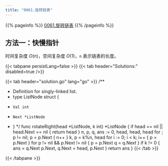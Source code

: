 ```yaml
---
title: "0061.旋转链表"
---
```


{{% pageinfo %}}
[0061.旋转链表](https://leetcode.cn/problems/rotate-list/)
{{% /pageinfo %}}

## 方法一：快慢指针

时间复杂度 $O(n)$，空间复杂度 $O(1)$，`n` 表示链表的长度。

{{< tabpane persistLang=false >}}
{{< tab header="Solutions:" disabled=true />}}

{{< tab header="solution.go" lang="go" >}}
/**
 * Definition for singly-linked list.
 * type ListNode struct {
 *     Val int
 *     Next *ListNode
 * }
 */
func rotateRight(head *ListNode, k int) *ListNode {
	if head == nil || head.Next == nil {
		return head
	}
	n, p, q, ans := 0, head, head, head
	for ; p != nil; p = p.Next {
		n++
	}
	k, p = k%n, head
	for i := 0; i < k; i++ {
		p = p.Next
	}
	for p != nil && p.Next != nil {
		p = p.Next
		q = q.Next
	}
	if k != 0 {
		ans = q.Next
		p.Next, q.Next = head, p.Next
	}
	return ans
}
{{< /tab >}}

{{< /tabpane >}}
